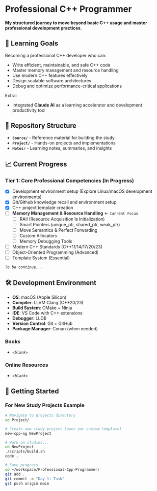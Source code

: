 # Professional C++ Programmer

**My structured journey to move beyond basic C++ usage and master professional development practices.**

## 🎯 Learning Goals

Becoming a professional C++ developer who can:
- Write efficient, maintainable, and safe C++ code
- Master memory management and resource handling  
- Use modern C++ features effectively
- Design scalable software architectures
- Debug and optimize performance-critical applications

Extra:
- Integrated **Claude AI** as a learning accelerator and development productivity tool

## 📁 Repository Structure

- **`Source/`** - Reference material for building the study
- **`Project/`** - Hands-on projects and implementations
- **`Notes/`** - Learning notes, summaries, and insights

## 📈 Current Progress

### Tier 1: Core Professional Competencies (In Progress)
- [x] Development environment setup (Explore Linux/macOS development environments)
- [x] Git/Github knowledge recall and environment setup
- [x] C++ project template creation
- [ ] **Memory Management & Resource Handling** ← `Current Focus`
  - [ ] RAII (Resource Acquisition Is Initialization)
  - [ ] Smart Pointers (unique_ptr, shared_ptr, weak_ptr)
  - [ ] Move Semantics & Perfect Forwarding
  - [ ] Custom Allocators
  - [ ] Memory Debugging Tools
- [ ] Modern C++ Standards (C++11/14/17/20/23)
- [ ] Object-Oriented Programming (Advanced)
- [ ] Template System (Essential)

*`To be continue...`*

## 🛠️ Development Environment

- **OS**: macOS (Apple Silicon)
- **Compiler**: LLVM Clang (C++20/23)
- **Build System**: CMake + Ninja
- **IDE**: VS Code with C++ extensions
- **Debugger**: LLDB
- **Version Control**: Git + GitHub
- **Package Manager**: Conan (when needed)

### Books

- *`<blank>`*

### Online Resources

- *`<blank>`*

## 🚀 Getting Started

### For New Study Projects Example
```bash
# Navigate to projects directory
cd Project/

# Create new study project (uses our custom template)
new-cpp-ng NewProject

# Work on studies...
cd NewProject
./scripts/build.sh
code .

# Save progress
cd ~/workspace/Professional-Cpp-Programmer/
git add .
git commit -m "Day 1: Task"
git push origin main